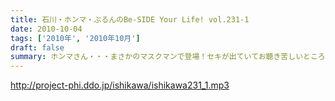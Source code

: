 ```yaml
---
title: 石川・ホンマ・ぶるんのBe-SIDE Your Life! vol.231-1
date: 2010-10-04
tags: ['2010年', '2010年10月']
draft: false
summary: ホンマさん・・・まさかのマスクマンで登場！セキが出ていてお聴き苦しいところありますが、内容はエンジン全開で。NAMAE
---
```


http://project-phi.ddo.jp/ishikawa/ishikawa231_1.mp3
